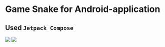 # Game Snake for Android-application
## Used ``Jetpack Compose``
![][def1]
![][def2]


[def1]: im/IM1.jpg
[def2]: im/IM2.jpg